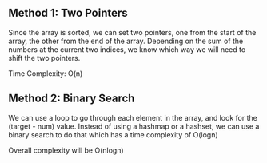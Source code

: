 ## Method 1: Two Pointers
Since the array is sorted, we can set two pointers, one from the start of the array, the other from the end of the array. Depending on the sum of the numbers at the current two indices, we know which way we will need to shift the two pointers. <br />

Time Complexity: O(n)


## Method 2: Binary Search
We can use a loop to go through each element in the array, and look for the (target - num) value. Instead of using a hashmap or a hashset, we can use a binary search to do that which has a time complexity of O(logn) <br />

Overall complexity will be O(nlogn)



